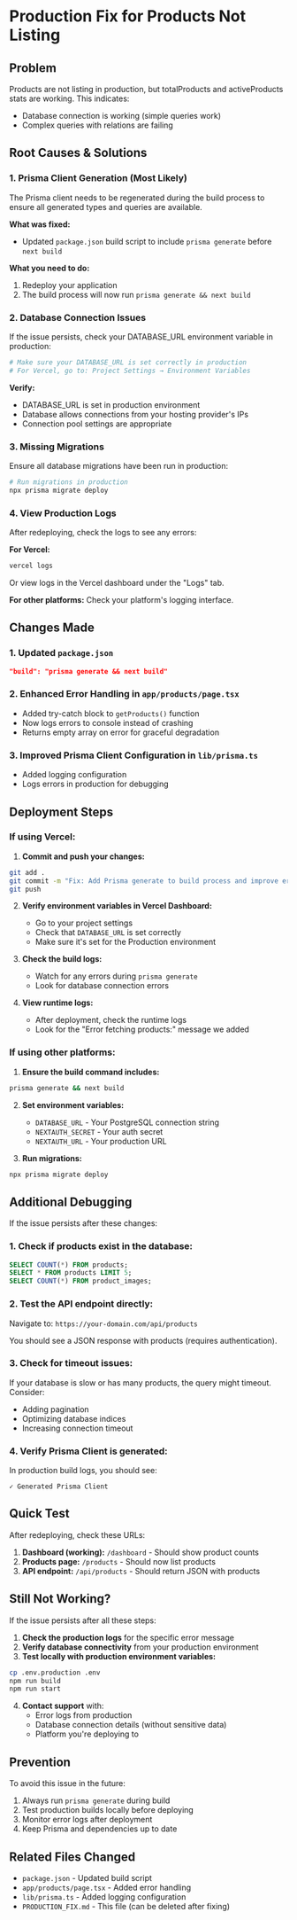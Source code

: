 # Production Fix for Products Not Listing

## Problem
Products are not listing in production, but totalProducts and activeProducts stats are working. This indicates:
- Database connection is working (simple queries work)
- Complex queries with relations are failing

## Root Causes & Solutions

### 1. **Prisma Client Generation (Most Likely)**

The Prisma client needs to be regenerated during the build process to ensure all generated types and queries are available.

**What was fixed:**
- Updated `package.json` build script to include `prisma generate` before `next build`

**What you need to do:**
1. Redeploy your application
2. The build process will now run `prisma generate && next build`

### 2. **Database Connection Issues**

If the issue persists, check your DATABASE_URL environment variable in production:

```bash
# Make sure your DATABASE_URL is set correctly in production
# For Vercel, go to: Project Settings → Environment Variables
```

**Verify:**
- DATABASE_URL is set in production environment
- Database allows connections from your hosting provider's IPs
- Connection pool settings are appropriate

### 3. **Missing Migrations**

Ensure all database migrations have been run in production:

```bash
# Run migrations in production
npx prisma migrate deploy
```

### 4. **View Production Logs**

After redeploying, check the logs to see any errors:

**For Vercel:**
```bash
vercel logs
```

Or view logs in the Vercel dashboard under the "Logs" tab.

**For other platforms:**
Check your platform's logging interface.

## Changes Made

### 1. Updated `package.json`
```json
"build": "prisma generate && next build"
```

### 2. Enhanced Error Handling in `app/products/page.tsx`
- Added try-catch block to `getProducts()` function
- Now logs errors to console instead of crashing
- Returns empty array on error for graceful degradation

### 3. Improved Prisma Client Configuration in `lib/prisma.ts`
- Added logging configuration
- Logs errors in production for debugging

## Deployment Steps

### If using Vercel:

1. **Commit and push your changes:**
```bash
git add .
git commit -m "Fix: Add Prisma generate to build process and improve error handling"
git push
```

2. **Verify environment variables in Vercel Dashboard:**
   - Go to your project settings
   - Check that `DATABASE_URL` is set correctly
   - Make sure it's set for the Production environment

3. **Check the build logs:**
   - Watch for any errors during `prisma generate`
   - Look for database connection errors

4. **View runtime logs:**
   - After deployment, check the runtime logs
   - Look for the "Error fetching products:" message we added

### If using other platforms:

1. **Ensure the build command includes:**
```bash
prisma generate && next build
```

2. **Set environment variables:**
   - `DATABASE_URL` - Your PostgreSQL connection string
   - `NEXTAUTH_SECRET` - Your auth secret
   - `NEXTAUTH_URL` - Your production URL

3. **Run migrations:**
```bash
npx prisma migrate deploy
```

## Additional Debugging

If the issue persists after these changes:

### 1. Check if products exist in the database:
```sql
SELECT COUNT(*) FROM products;
SELECT * FROM products LIMIT 5;
SELECT COUNT(*) FROM product_images;
```

### 2. Test the API endpoint directly:
Navigate to: `https://your-domain.com/api/products`

You should see a JSON response with products (requires authentication).

### 3. Check for timeout issues:
If your database is slow or has many products, the query might timeout. Consider:
- Adding pagination
- Optimizing database indices
- Increasing connection timeout

### 4. Verify Prisma Client is generated:
In production build logs, you should see:
```
✓ Generated Prisma Client
```

## Quick Test

After redeploying, check these URLs:

1. **Dashboard (working):** `/dashboard` - Should show product counts
2. **Products page:** `/products` - Should now list products
3. **API endpoint:** `/api/products` - Should return JSON with products

## Still Not Working?

If the issue persists after all these steps:

1. **Check the production logs** for the specific error message
2. **Verify database connectivity** from your production environment
3. **Test locally with production environment variables:**
```bash
cp .env.production .env
npm run build
npm run start
```

4. **Contact support** with:
   - Error logs from production
   - Database connection details (without sensitive data)
   - Platform you're deploying to

## Prevention

To avoid this issue in the future:

1. Always run `prisma generate` during build
2. Test production builds locally before deploying
3. Monitor error logs after deployment
4. Keep Prisma and dependencies up to date

## Related Files Changed

- `package.json` - Updated build script
- `app/products/page.tsx` - Added error handling
- `lib/prisma.ts` - Added logging configuration
- `PRODUCTION_FIX.md` - This file (can be deleted after fixing)

